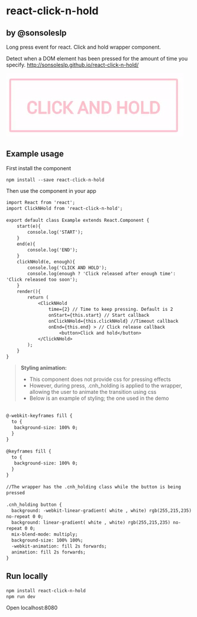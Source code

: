 react-click-n-hold
==================

by @sonsoleslp
--------------

Long press event for react. Click and hold wrapper component.

Detect when a DOM element has been pressed for the amount of time you specify.
http://sonsoleslp.github.io/react-click-n-hold/

![react-click-n-hold](https://raw.githubusercontent.com/sonsoleslp/sonsoleslp.github.io/master/react-click-n-hold/click_n_hold.gif)



Example usage
-------------
First install the component

    npm install --save react-click-n-hold

Then use the component in your app

    import React from 'react';
    import ClickNHold from 'react-click-n-hold'; 
    
    export default class Example extends React.Component {
    	start(e){
    		console.log('START'); 
    	} 
    	end(e){
    		console.log('END'); 
    	} 
    	clickNHold(e, enough){
    		console.log('CLICK AND HOLD'); 
    		console.log(enough ? 'Click released after enough time': 'Click released too soon'); 
    	} 
    	render(){
    		return ( 
    			<ClickNHold 
    				time={2} // Time to keep pressing. Default is 2
    				onStart={this.start} // Start callback
    				onClickNHold={this.clickNHold} //Timeout callback
    				onEnd={this.end} > // Click release callback
    					<button>Click and hold</button>
    			</ClickNHold>
    		); 
    	}
    }

> **Styling animation:**
> - This component does not provide css for pressing effects
> - However, during press, .cnh_holding is applied to the wrapper, allowing the user to animate the transition using css
> - Below is an example of styling; the one used in the demo
 
   
      
    @-webkit-keyframes fill { 
      to {
       background-size: 100% 0; 
      }
    } 
    
    @keyframes fill { 
      to { 
       background-size: 100% 0;
      }
    }
    
    //The wrapper has the .cnh_holding class while the button is being pressed
    
    .cnh_holding button {
      background: -webkit-linear-gradient( white , white) rgb(255,215,235) no-repeat 0 0;
      background: linear-gradient( white , white) rgb(255,215,235) no-repeat 0 0;
      mix-blend-mode: multiply;
      background-size: 100% 100%;
      -webkit-animation: fill 2s forwards;
      animation: fill 2s forwards;
    }


Run locally
-------------

    npm install react-click-n-hold
    npm run dev 

Open localhost:8080
